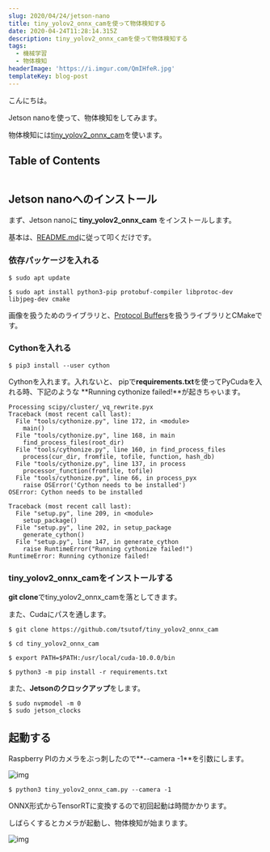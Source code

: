 ```yaml
---
slug: 2020/04/24/jetson-nano
title: tiny_yolov2_onnx_camを使って物体検知する
date: 2020-04-24T11:28:14.315Z
description: tiny_yolov2_onnx_camを使って物体検知する
tags:
  - 機械学習
  - 物体検知
headerImage: 'https://i.imgur.com/QmIHfeR.jpg'
templateKey: blog-post
---
```

こんにちは。

Jetson nanoを使って、物体検知をしてみます。

物体検知には[tiny_yolov2_onnx_cam](https://github.com/tsutof/tiny_yolov2_onnx_cam)を使います。

## Table of Contents

```toc

```

## Jetson nanoへのインストール

まず、Jetson nanoに **tiny_yolov2_onnx_cam** をインストールします。

基本は、[README.md](https://github.com/tsutof/tiny_yolov2_onnx_cam/blob/master/README.ja.md)に従って叩くだけです。

### 依存パッケージを入れる

```
$ sudo apt update

$ sudo apt install python3-pip protobuf-compiler libprotoc-dev libjpeg-dev cmake
```

画像を扱うためのライブラリと、[Protocol Buffers](https://developers.google.com/protocol-buffers)を扱うライブラリとCMakeです。

### Cythonを入れる

```
$ pip3 install --user cython
```

Cythonを入れます。入れないと、 pipで**requirements.txt**を使ってPyCudaを入れる時、下記のような **Running cythonize failed!**が起きちゃいます。

```
Processing scipy/cluster/_vq_rewrite.pyx
Traceback (most recent call last):
  File "tools/cythonize.py", line 172, in <module>
    main()
  File "tools/cythonize.py", line 168, in main
    find_process_files(root_dir)
  File "tools/cythonize.py", line 160, in find_process_files
    process(cur_dir, fromfile, tofile, function, hash_db)
  File "tools/cythonize.py", line 137, in process
    processor_function(fromfile, tofile)
  File "tools/cythonize.py", line 66, in process_pyx
    raise OSError('Cython needs to be installed')
OSError: Cython needs to be installed

Traceback (most recent call last):
  File "setup.py", line 209, in <module>
    setup_package()
  File "setup.py", line 202, in setup_package
    generate_cython()
  File "setup.py", line 147, in generate_cython
    raise RuntimeError("Running cythonize failed!")
RuntimeError: Running cythonize failed!
```

### tiny_yolov2_onnx_camをインストールする

**git clone**でtiny_yolov2_onnx_camを落としてきます。

また、Cudaにパスを通します。

```
$ git clone https://github.com/tsutof/tiny_yolov2_onnx_cam

$ cd tiny_yolov2_onnx_cam

$ export PATH=$PATH:/usr/local/cuda-10.0.0/bin

$ python3 -m pip install -r requirements.txt
```

また、**Jetsonのクロックアップ**をします。

```
$ sudo nvpmodel -m 0
$ sudo jetson_clocks
```

## 起動する

Raspberry PIのカメラをぶっ刺したので**--camera -1**を引数にします。

![img](https://i.imgur.com/gWqd2xb.jpg)

```
$ python3 tiny_yolov2_onnx_cam.py --camera -1
```

ONNX形式からTensorRTに変換するので初回起動は時間かかります。

しばらくするとカメラが起動し、物体検知が始まります。

![img](https://i.imgur.com/jzkNhR6.jpg)
